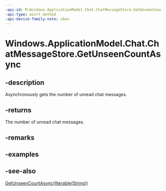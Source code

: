 ```yaml
---
-api-id: M:Windows.ApplicationModel.Chat.ChatMessageStore.GetUnseenCountAsync
-api-type: winrt method
-api-device-family-note: xbox
---
```


<!-- Method syntax
public Windows.Foundation.IAsyncOperation<int> GetUnseenCountAsync()
-->

# Windows.ApplicationModel.Chat.ChatMessageStore.GetUnseenCountAsync

## -description
Asynchronously gets the number of unread chat messages.

## -returns
The number of unread chat messages.

## -remarks

## -examples

## -see-also
[GetUnseenCountAsync(IIterable(String))](chatmessagestore_getunseencountasync_201138164.md)